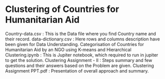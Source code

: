 # Clustering of Countries for Humanitarian Aid
Country-data.csv : This is the Data file where you find Country name and their record.
data-dictionary.csv : Here rows and columns description have been given for Data Understanding.
Categorisation of Countries for Humanitarian Aid by an NGO using K-means and Hierarchical Clustering.ipynb : This is Jupiter notebook, which required to run in jupiter to get the solution.
Clustering Assignment - II : Steps summary and few questions and their answers based on the Problem are given.
Clustering Assignment PPT.pdf : Presentation of overall approach and summary.
